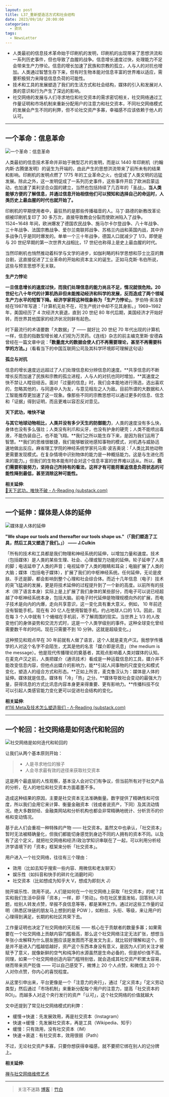 ```yaml
---
layout: post
title: L37_重新塑造活方式和社会结构
date: 2023/09/10/ 20:00:00
categories:
  - 资讯
tags:
  - NewsLetter
---
```


- 人类最初的信息技术革命始于印刷机的发明，印刷机的出现带来了思想洪流和一系列历史事件，但也导致了血腥的战争。信息增长速度过快，处理能力不足会带来生产力悖论。信息的增长加速了民族和宗教的孤立，人与人的对抗也增加。人类通过智慧生存下来，但有时生物本能对信息丰富的世界难以适应，需要积极努力来降低信息负荷的可能性。
- 技术和工具的发展塑造了我们的生活方式和社会结构，媒体的引入和发展对人类的意识和行为产生了深远的影响。
- 社交网络的发展与人们寻求地位和社交资本的需求密切相关，社交网络通过工作量证明和市场机制来重新分配用户的注意力和社交资本，不同社交网络模式的发展会产生不同的利弊，但不论社交资产多寡，幸福感不应该依赖于他人的认可。

---

## 一个革命：信息革命

![一个革命：信息革命](https://pics.naaln.com/blog/2023-09-28-607c6e.jpeg-basicBlog)

人类最初的信息技术革命并非始于微型芯片的发明，而是以 1440 年印刷机（约翰内斯·古腾堡发明）的诞生为开端的，由此产生的思想洪流带来了前所未有的结果和影响。印刷机的发明点燃了 1775 年的工业革命之火，也促成了人类文明的迅猛发展。除此之外，这一发明促成了一系列历史事件，这些事件开启了欧洲启蒙运动，也加速了美利坚合众国的建立，当然也包括持续了几百年的「圣战」。**当人类能够方便的了解信息，并通过信息开始相信他们可以预知和选择自己的命运时，人类历史上最血腥的时代也就开始了。**

印刷机的早期使用者中，最狂热的是那些传播福音的人。马丁·路德的新教改革论纲被印刷机复印了 30 多万次，直接导致教会分裂而使欧洲陷入了战争。1524~1648 年间，欧洲爆发了德国农民战争、施马尔卡尔登战争、八十年战争、三十年战争、法国宗教战争、爱尔兰南联邦战争、苏格兰内战和英国内战，其中许多战争几乎是同时爆发的。单单一个三十年战争，德国人口就减少了 1/3，即使是与 20 世纪早期的第一次世界大战相比，17 世纪也称得上是史上最血腥的时代。

当然印刷机也悄然推动着科学与文学的进步，如伽利略的科学思想和莎士比亚的舞台剧，这直接促进了工业革命的开始和资本主义的诞生。正如马克斯·韦伯所说，这些与预言思想不无关联。

**生产力悖论**

**一旦信息增长的速度过快，而我们处理信息的能力尚且不足，情况就很危险。**20 世纪七八十年代的计算机热非但未能推动经济和科学的发展，反而造成了两个领域生产力水平的短暂下降。经济学家将这种现象称为**「生产力悖论」**。罗伯特·索洛曾经在1987年写道：「计算机无处不在，可生产统计中却不见其身影。」1969~1982 年，美国经历了 4 次经济大衰退，直到 20 世纪 80 年代后期，美国经济才开始好转，而世界其他国家的经济状况则鲜有起色。

时下最流行的术语要数「大数据」了 —— 就好比 20 世纪 70 年代出现的计算机一样，信息的指数型增长被人们视为万灵药。《连线》杂志的前主编克里斯·安德森曾经在一篇文章中说：**「数量庞大的数据会使人们不再需要理论，甚至不再需要科学的方法。」**（看看当下的中国互联网公司及其科学环境即可理解这句话）

**孤立与对抗**

信息的增长速度远远超过了人们处理信息和分辨信息的速度。**共享信息的不断增长反而加速了民族和宗教的孤立进程，人与人的对抗也同时增加，**其速度之快不禁让人瞠目结舌。面对「过量的信息」时，我们会本能地进行筛选，选出喜欢的，忽略其他的，与同道中人为友，与意见相左之人为敌。目前所谓的大数据和人工智能推荐更加速了这一现象。像那些不同的宗教思想可以通过更多的信息、信念和「证据」得到证明，而且更难以容忍反对意见。

**天下武功，唯快不破**

**与其它地球动物相比，人类并没有多少天生的防御能力**，人类的速度没有多么快，身体也没有多么强壮；人类没有利爪和尖牙，也没有护身的硬壳；人类不能喷出毒液，不能伪装自己，也不能飞翔。**我们之所以能生存下来，是因为我们运用了智慧。**我们的思维很敏捷，我们能够敏锐地感知事物的模式，对机遇与威胁迅速地做出反应。麻省理工学院的神经系统学家托马索·波吉奥说：「人类比其他动物更需要发现模式。在复杂情境中识别物体的能力是一种概括能力。这是与生进化而来的能力。」但我们的生物本能有时会对这个信息丰富的世界难以适从。所以，**我们需要积极努力，坚持自己所持有的看法，这样才有可能将重返信息负荷状态的可能性降到最低，甚至消除这种可能性。**

**相关延伸**:  
[🏑天下武功，唯快不破 - Λ-Reading (substack.com)](https://rizime.substack.com/p/89)

---

## 一个延伸：媒体是人体的延伸

![媒体是人体的延伸](https://pics.naaln.com/blog/2023-09-28-1d13e9.jpeg-basicBlog)

**"We shape our tools and thereafter our tools shape us."（「我们塑造了工具，然后工具又塑造了我们。」） —— J.Culkin**

「所有的技术和工具都是我们物理和神经系统的延伸，以增加力量和速度。技术（包括媒体）是人类的某些生理、社会、心理或智力功能的延伸。轮子延申了人类的脚；电话延申了人类的声音；电视延申了人类的眼睛和耳朵；电脑扩展了人类的大脑；媒体（包括电子媒体），扩展了我们的中枢神经系统。任何延伸，无论是皮肤、手还是脚，都会影响到整个心理和社会综合体。而近十几年信息（电子）技术的突飞猛进的发展，更是将技术延伸的过程提升到了一个新的高度。以前所有的技术（除了语言本身）实际上是上扩展了我们身体的某些部分，而电子可以说已经超越了中枢神经系统本身，包括大脑。前电子时代延伸是物理规模向外的扩展，而电子技术是向内的内爆，走向共享意识，这一变化具有重大意义。例如， 10 年前还没有智能手机，现在有 20 亿人在使用智能手机，约占地球人口的 1/3。因此，现在每 3 个人中就有 1 个蜷缩在手机前，不了解周围的现实。当世界上 1/3 的人改变他们的身体姿势和交流方式时，这是一个人类学级别的事件。这种全球变化曾经需要数千年的时间。现在只需要不到 10 分钟。这就是超级变化。」

这种预见和观点早在 30 年前就有人做了语言，这个人就是麦克卢汉。我想学传播学的人对这个名字不会陌生，尤其是他的名言「媒介即是讯息」（the medium is the message）。他是现代传播理论的奠基者，其观点影响着人类对媒体的认知。在麦克卢汉之前，人类把媒介（通讯技术）看成是一种运载信息的工具，媒介并不能改变信息内容，但他点出媒介的影响力，能**引起人间事物的尺度变化和模式变化，塑造人的组合方式和形态。**正如上所言，麦克鲁汉认为：媒体是人体的延伸。媒体就是信息。媒体有「冷」「热」之分。**媒体导致社会变动的最强大力量，获得讯息的方式比讯息内容本身更来得重要、更有影响力。**传播科技不仅可以引起人类感官能力变化更可以促进社会结构的变化。

**相关延伸**:  
[#116 Meta及技术怎么塑造我们 - Λ-Reading (substack.com)](https://rizime.substack.com/p/116)

---

## 一个轮回：社交网络是如何迭代和轮回的

![社交网络是如何迭代和轮回的](https://pics.naaln.com/blog/2023-09-28-ee3014.png-basicBlog)

让我们从两个基本原则开始：

> - 人是寻求地位的猴子
> - 人会寻求最有效的途径来获取社交资本

这是两个最底层的人性观察，基本没人会对它们有争议，但当前所有对于社交产品的分析，在人的地位和社交资本方面着墨不多。

造成这种结果的原因，主要是社交资本无法准确衡量。数字提供了精确性和可信度，所以我们会用它来计算、衡量金融资本（钱或者说资产，下同）及其流动情况。绝大多数财经、金融类网站和分析机构也都会非常精确地统计、分析货币的价格和变动情况。

基于此人们会重视一种特殊的产物 —— 社交资本。虽然文中也承认，「社交资本」暂时无法被精确量化，但我们都能切身感觉到身边不同的人拥有的资本不同。以及有了这个定义，就把社交网络和经济/政治学知识串联在了一起，可以利用分析经济学语境下的「资本」框架来分析「社交资本」。

用户进入一个社交网络，往往有三个理由：

- 效用（比如去知乎搜索一些内容、用微信和老友聊天）
- 娱乐性（如抖音和快手的碎片化消磨时间）
- 社交资本（比如想成为知乎大 V，想成为即刻大 J）

抛开娱乐性、效用不说。人们是如何在一个社交网络上获取「社交资本」的呢？其实和我们生活中获得「资本」一样，即「劳动」。你在社区里面发帖，回答别人问题，给别人转发点赞，举报不良信息等等，都是某种工作。通过对这些工作量的证明（熟悉区块链的朋友马上想到的是 POW ），如粉丝、头衔、等级，来让用户的心理得到满足，长期的和社区共荣下去。

工作量证明也决定了社交网络的天花板 —— 核心在于贡献者的数量多寡；如果需要在一个社交网络上贡献内容门槛极高，那么这个社交网络注定无法扩张，想想当年张小龙解释为什么朋友圈应该是发图而不是发文为主，就比较好理解和这个。但是并不是进入门槛越低越好，资产这个东西本身没有意义，是因为人们的关注才被赋予了意义，就像新鲜的空气和纯净的水源虽然是生命必备的，但是却价值不高。同理，如果一个社交网络创造内容门槛特别低，就会造成其社交资产积累太容易，继而带来资产贬值 —— 可以自己感受下，微博上 20 个人点赞，和微信上 20 个人对你点赞，你内心的喜悦程度。

从这里引申出来，平台更像是一个「注意力的央行」，通过「定义资本」「定义劳动类型」然后通过「市场机制」来重新分配每个用户的注意力，提高「社交资本的 ROI」。而越多人对这个央行发行的资产「认可」，这个社交网络的价值就越大

文中还提到了常见社交网络模式的利弊：

- 缓慢→快速：先发展效用，再是社交资本（Instagram）
- 快速→缓慢：先发展社交资本，再是工具（Wikipedia、知乎）
- 缓慢：只有效用，没有社交资本（IM）
- 快速→衰退：有社交资本，效用很弱（Path）

不过，无论社交资产多寡，只要你想获得幸福感，就不要把它绑在别人的记分牌上。

**相关延伸**:  

[禅与社交网络维修艺术](https://mp.weixin.qq.com/s/mrBubnkgJP1mffzleguuRg)

---

> 关注不迷路 [博客](https://blog.naaln.com/)｜[竹白](https://space.zhubai.love/)
